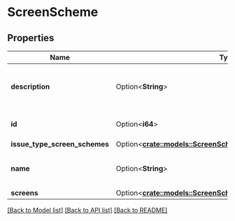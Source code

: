 # ScreenScheme

## Properties

Name | Type | Description | Notes
------------ | ------------- | ------------- | -------------
**description** | Option<**String**> | The description of the screen scheme. | [optional]
**id** | Option<**i64**> | The ID of the screen scheme. | [optional]
**issue_type_screen_schemes** | Option<[**crate::models::ScreenSchemeIssueTypeScreenSchemes**](ScreenScheme_issueTypeScreenSchemes.md)> |  | [optional]
**name** | Option<**String**> | The name of the screen scheme. | [optional]
**screens** | Option<[**crate::models::ScreenSchemeScreens**](ScreenScheme_screens.md)> |  | [optional]

[[Back to Model list]](../README.md#documentation-for-models) [[Back to API list]](../README.md#documentation-for-api-endpoints) [[Back to README]](../README.md)



